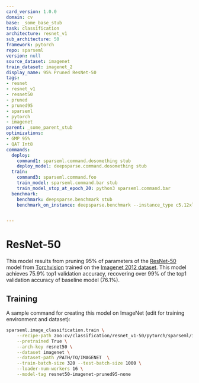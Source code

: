 ```yaml
---
card_version: 1.0.0
domain: cv
base: _some_base_stub
task: classification
architecture: resnet_v1
sub_architecture: 50
framework: pytorch
repo: sparseml
version: null
source_dataset: imagenet
train_dataset: imagenet_2
display_name: 95% Pruned ResNet-50
tags:
- resnet
- resnet_v1
- resnet50
- pruned
- pruned95
- sparseml
- pytorch
- imagenet
parent: _some_parent_stub
optimizations: 
- GMP 95%
- QAT Int8
commands:
  deploy:
    command1: sparseml.command.dosomething stub
    deploy_model: deepsparse.command.dosomething stub
  train:
    command3: sparseml.command.foo
    train_model: sparseml.command.bar stub
    train_model_stop_at_epoch_20: python3 sparseml.command.bar
  benchmark: 
    benchmark: deepsparse.benchmark stub
    benchmark_on_instance: deepsparse.benchmark --instance_type c5.12xlarge --stub zoo_stub


---
```


# ResNet-50

This model results from pruning 95% of parameters of the [ResNet-50](https://arxiv.org/abs/1512.03385) model from [Torchvision](https://pytorch.org/vision/stable/models.html) trained on the [Imagenet 2012 dataset](https://image-net.org/challenges/LSVRC/2012/).
This model achieves 75.9% top1 validation accuracy, recovering over 99% of the top1 validation accuracy of baseline model (76.1%).

## Training

A sample command for creating this model on ImageNet (edit for training environment and dataset):

```bash
sparseml.image_classification.train \
    --recipe-path zoo:cv/classification/resnet_v1-50/pytorch/sparseml/imagenet/pruned95-none?recipe_type=original \
    --pretrained True \
    --arch-key resnet50 \
    --dataset imagenet \
    --dataset-path /PATH/TO/IMAGENET  \
    --train-batch-size 320 --test-batch-size 1000 \
    --loader-num-workers 16 \
    --model-tag resnet50-imagenet-pruned95-none
```